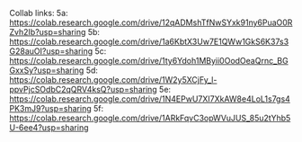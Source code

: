 Collab links:
5a: https://colab.research.google.com/drive/12qADMshTfNwSYxk91ny6PuaO0RZvh2Ib?usp=sharing
5b: https://colab.research.google.com/drive/1a6KbtX3Uw7E1QWw1GkS6K37s3G28auOI?usp=sharing
5c: https://colab.research.google.com/drive/1ty6Ydoh1MByii0OodOeaQrnc_BGGxxSy?usp=sharing
5d: https://colab.research.google.com/drive/1W2y5XCjFy_l-ppvPjcSOdbC2qQRV4ksQ?usp=sharing
5e: https://colab.research.google.com/drive/1N4EPwU7XI7XkAW8e4LoL1s7gs4PK3mJ9?usp=sharing
5f: https://colab.research.google.com/drive/1ARkFqvC3opWVuJUS_85u2tYhb5U-6ee4?usp=sharing
